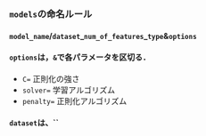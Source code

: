 
### `models`の命名ルール
#### `model_name`/`dataset`_`num_of_features`\_`type`&`options`
#### `options`は，`&`で各パラメータを区切る．
- `C=` 正則化の強さ
- `solver=` 学習アルゴリズム
- `penalty=` 正則化アルゴリズム
#### `dataset`は、``
